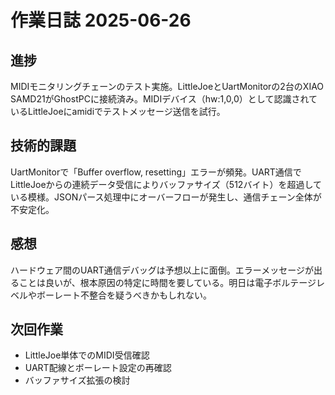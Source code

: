 # 作業日誌 2025-06-26

## 進捗
MIDIモニタリングチェーンのテスト実施。LittleJoeとUartMonitorの2台のXIAO SAMD21がGhostPCに接続済み。MIDIデバイス（hw:1,0,0）として認識されているLittleJoeにamidiでテストメッセージ送信を試行。

## 技術的課題
UartMonitorで「Buffer overflow, resetting」エラーが頻発。UART通信でLittleJoeからの連続データ受信によりバッファサイズ（512バイト）を超過している模様。JSONパース処理中にオーバーフローが発生し、通信チェーン全体が不安定化。

## 感想
ハードウェア間のUART通信デバッグは予想以上に面倒。エラーメッセージが出ることは良いが、根本原因の特定に時間を要している。明日は電子ボルテージレベルやボーレート不整合を疑うべきかもしれない。

## 次回作業
- LittleJoe単体でのMIDI受信確認
- UART配線とボーレート設定の再確認
- バッファサイズ拡張の検討